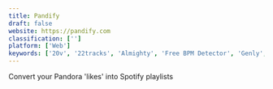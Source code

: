 ```yaml
---
title: Pandify
draft: false 
website: https://pandify.com
classification: ['']
platform: ['Web']
keywords: ['20v', '22tracks', 'Almighty', 'Free BPM Detector', 'Genly', 'Hermes', 'Keybase Chat', 'Move to Apple Music', 'NOISESUPPLY', 'Playlist Machinery', 'Playlistor', 'STAMP', 'SoundMate', 'Soundiiz', 'Spotify.me', 'Tune My Music', 'WealthBar', 'tradiio']
---
```

Convert your Pandora 'likes' into Spotify playlists
